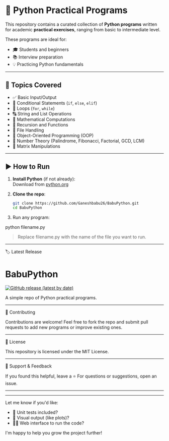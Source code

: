 # 🐍 Python Practical Programs

This repository contains a curated collection of **Python programs** written for academic **practical exercises**, ranging from basic to intermediate level.

These programs are ideal for:
- 🎓 Students and beginners
- 📚 Interview preparation
- 💡 Practicing Python fundamentals

---

## 📁 Topics Covered

- ✅ Basic Input/Output
- 🔄 Conditional Statements (`if`, `else`, `elif`)
- 🔁 Loops (`for`, `while`)
- 🔠 String and List Operations
- 🧮 Mathematical Computations
- 🧵 Recursion and Functions
- 📂 File Handling
- 🧱 Object-Oriented Programming (OOP)
- 🔢 Number Theory (Palindrome, Fibonacci, Factorial, GCD, LCM)
- 🧮 Matrix Manipulations

---

## ▶️ How to Run

1. **Install Python** (if not already):  
   Download from [python.org](https://www.python.org/downloads/)

2. **Clone the repo**:

   ```bash
   git clone https://github.com/Ganeshbabu26/BabuPython.git
   cd BabuPython

3. Run any program:

python filename.py

> Replace filename.py with the name of the file you want to run.






---

🏷️ Latest Release

# BabuPython

[![GitHub release (latest by date)](https://img.shields.io/github/v/release/Ganeshbabu26/BabuPython)](https://github.com/Ganeshbabu26/BabuPython/releases)

A simple repo of Python practical programs.


---

📌 Contributing

Contributions are welcome!
Feel free to fork the repo and submit pull requests to add new programs or improve existing ones.


---

📜 License

This repository is licensed under the MIT License.


---

🙌 Support & Feedback

If you found this helpful, leave a ⭐️
For questions or suggestions, open an issue.


---

---

Let me know if you'd like:
- 🧪 Unit tests included?
- 🧮 Visual output (like plots)?
- 🧑‍💻 Web interface to run the code?

I'm happy to help you grow the project further!